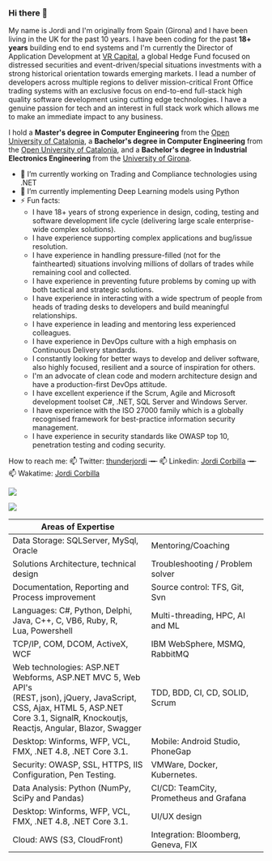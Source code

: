 ### Hi there 👋

My name is Jordi and I'm originally from Spain (Girona) and I have been living in the UK for the past 10 years. I have been coding for the past **18+ years** building end to end systems and I'm currently the Director of Application Development at [VR Capital](http://www.uk.vr-capital.com/), a global Hedge Fund focused on distressed securities and event-driven/special situations investments with a strong historical orientation towards emerging markets. I lead a number of developers across multiple regions to deliver mission-critical Front Office trading systems with an exclusive focus on end-to-end full-stack high quality software development using cutting edge technologies. I have a genuine passion for tech and an interest in full stack work which allows me to make an immediate impact to any business.  

I hold a **Master's degree in Computer Engineering** from the [Open University of Catalonia](https://estudios.uoc.edu/es/masters-universitarios/ingenieria-informatica/presentacion), a **Bachelor's degree in Computer Engineering** from the [Open University of Catalonia](https://estudios.uoc.edu/es/grados/ingenieria-informatica/presentacion), and a **Bachelor's degree in Industrial Electronics Engineering** from the [University of Girona](https://www.udg.edu/en/estudia/Oferta-formativa/Graus/Fitxes?IDE=1048&ID=3105G0309).

- 🔭 I’m currently working on Trading and Compliance technologies using .NET
- 🌱 I’m currently implementing Deep Learning models using Python
- ⚡ Fun facts:
  - I have 18+ years of strong experience in design, coding, testing and software development life cycle (delivering large scale enterprise-wide complex solutions).
  - I have experience supporting complex applications and bug/issue resolution.
  - I have experience in handling pressure-filled (not for the fainthearted) situations involving millions of dollars of trades while remaining cool and collected.
  - I have experience in preventing future problems by coming up with both tactical and strategic solutions.
  - I have experience in interacting with a wide spectrum of people from heads of trading desks to developers and build meaningful relationships.
  - I have experience in leading and mentoring less experienced colleagues.
  - I have experience in DevOps culture with a high emphasis on Continuous Delivery standards.
  - I constantly looking for better ways to develop and deliver software, also highly focused, resilient and a source of inspiration for others.
  - I'm an advocate of clean code and modern architecture design and have a production-first DevOps attitude.
  - I have excellent experience if the Scrum, Agile and Microsoft development toolset C#, .NET, SQL Server and Windows Server.
  - I have experience with the ISO 27000 family which is a globally recognised framework for best-practice information security management.
  - I have experience in security standards like OWASP top 10, penetration testing and coding security.

How to reach me:
📫 Twitter: [thunderjordi](https://twitter.com/thunderjordi) ╼╾ 📫 Linkedin: [Jordi Corbilla](https://www.linkedin.com/in/jordicollcorbilla/) ╼╾ 📫 Wakatime: [Jordi Corbilla](https://wakatime.com/@thunderjordi)

![](https://github-readme-stats.vercel.app/api?username=jordicorbilla&show_icons=true&title_color=fff&icon_color=79ff97&text_color=9f9f9f&bg_color=151515)

![](https://visitor-badge.glitch.me/badge?page_id=jordicorbilla.jordicorbilla)

| Areas of Expertise                                                                                                                                                                                     |                                         |
|--------------------------------------------------------------------------------------------------------------------------------------------------------------------------------------------------------|-----------------------------------------|
| Data Storage: SQLServer, MySql, Oracle                                                                                                                                                                 | Mentoring/Coaching                      |
| Solutions Architecture, technical design                                                                                                                                                               | Troubleshooting / Problem solver        |
| Documentation, Reporting and Process improvement                                                                                                                                                       | Source control: TFS, Git, Svn           |
| Languages: C#, Python, Delphi, Java, C++, C, VB6, Ruby, R, <br>Lua, Powershell                                                                                                                         | Multi-threading, HPC, AI and ML         |
| TCP/IP, COM, DCOM, ActiveX, WCF                                                                                                                                                                        | IBM WebSphere, MSMQ, RabbitMQ           |
| Web technologies: ASP.NET Webforms, ASP.NET MVC 5, Web API's <br>(REST, json), jQuery, JavaScript, <br>CSS, Ajax, HTML 5, ASP.NET Core 3.1, SignalR, Knockoutjs, <br>Reactjs, Angular, Blazor, Swagger | TDD, BDD, CI, CD, SOLID, Scrum          |
| Desktop: Winforms, WFP, VCL, FMX, .NET 4.8, .NET Core 3.1.                                                                                                                                             | Mobile: Android Studio, PhoneGap        |
| Security: OWASP, SSL, HTTPS, IIS Configuration, Pen Testing.                                                                                                                                           | VMWare, Docker, Kubernetes.             |
| Data Analysis: Python (NumPy, SciPy and Pandas)                                                                                                                                                        | CI/CD: TeamCity, Prometheus and Grafana |
| Desktop: Winforms, WFP, VCL, FMX, .NET 4.8, .NET Core 3.1.                                                                                                                                             | UI/UX design                            |
| Cloud: AWS (S3, CloudFront)                                                                                                                                                                            | Integration: Bloomberg, Geneva, FIX     |

<!--
**JordiCorbilla/JordiCorbilla** is a ✨ _special_ ✨ repository because its `README.md` (this file) appears on your GitHub profile.
![My github stats](https://github-readme-stats.vercel.app/api?username=jordicorbilla&show_icons=true)
Here are some ideas to get you started:

- 🔭 I’m currently working on ...
- 🌱 I’m currently learning ...
- 👯 I’m looking to collaborate on ...
- 🤔 I’m looking for help with ...
- 💬 Ask me about ...
- 📫 How to reach me: ...
- 😄 Pronouns: ...
- ⚡ Fun fact: ...
-->

